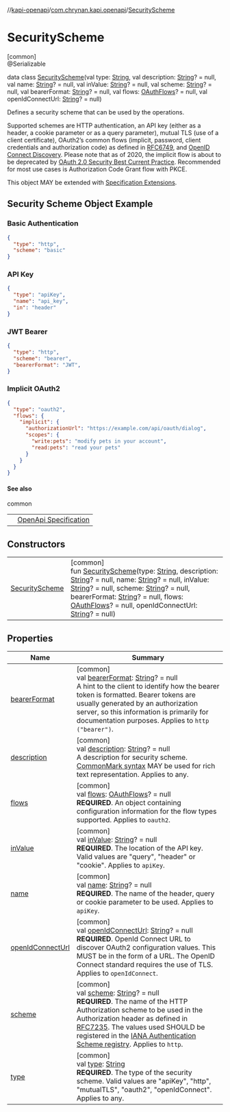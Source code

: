 //[kapi-openapi](../../../index.md)/[com.chrynan.kapi.openapi](../index.md)/[SecurityScheme](index.md)

# SecurityScheme

[common]\
@Serializable

data class [SecurityScheme](index.md)(val type: [String](https://kotlinlang.org/api/latest/jvm/stdlib/kotlin/-string/index.html), val description: [String](https://kotlinlang.org/api/latest/jvm/stdlib/kotlin/-string/index.html)? = null, val name: [String](https://kotlinlang.org/api/latest/jvm/stdlib/kotlin/-string/index.html)? = null, val inValue: [String](https://kotlinlang.org/api/latest/jvm/stdlib/kotlin/-string/index.html)? = null, val scheme: [String](https://kotlinlang.org/api/latest/jvm/stdlib/kotlin/-string/index.html)? = null, val bearerFormat: [String](https://kotlinlang.org/api/latest/jvm/stdlib/kotlin/-string/index.html)? = null, val flows: [OAuthFlows](../-o-auth-flows/index.md)? = null, val openIdConnectUrl: [String](https://kotlinlang.org/api/latest/jvm/stdlib/kotlin/-string/index.html)? = null)

Defines a security scheme that can be used by the operations.

Supported schemes are HTTP authentication, an API key (either as a header, a cookie parameter or as a query parameter), mutual TLS (use of a client certificate), OAuth2’s common flows (implicit, password, client credentials and authorization code) as defined in [RFC6749](https://spec.openapis.org/oas/v3.1.0#bib-RFC6749), and [OpenID Connect Discovery](https://tools.ietf.org/html/draft-ietf-oauth-discovery-06). Please note that as of 2020, the implicit flow is about to be deprecated by [OAuth 2.0 Security Best Current Practice](https://tools.ietf.org/html/draft-ietf-oauth-security-topics). Recommended for most use cases is Authorization Code Grant flow with PKCE.

This object MAY be extended with [Specification Extensions](https://spec.openapis.org/oas/v3.1.0#specificationExtensions).

##  Security Scheme Object Example

###  Basic Authentication

```json
{
  "type": "http",
  "scheme": "basic"
}
```

###  API Key

```json
{
  "type": "apiKey",
  "name": "api_key",
  "in": "header"
}
```

###  JWT Bearer

```json
{
  "type": "http",
  "scheme": "bearer",
  "bearerFormat": "JWT",
}
```

###  Implicit OAuth2

```json
{
  "type": "oauth2",
  "flows": {
    "implicit": {
      "authorizationUrl": "https://example.com/api/oauth/dialog",
      "scopes": {
        "write:pets": "modify pets in your account",
        "read:pets": "read your pets"
      }
    }
  }
}
```

#### See also

common

| | |
|---|---|
|  | [OpenApi Specification](https://spec.openapis.org/oas/v3.1.0#security-scheme-object) |

## Constructors

| | |
|---|---|
| [SecurityScheme](-security-scheme.md) | [common]<br>fun [SecurityScheme](-security-scheme.md)(type: [String](https://kotlinlang.org/api/latest/jvm/stdlib/kotlin/-string/index.html), description: [String](https://kotlinlang.org/api/latest/jvm/stdlib/kotlin/-string/index.html)? = null, name: [String](https://kotlinlang.org/api/latest/jvm/stdlib/kotlin/-string/index.html)? = null, inValue: [String](https://kotlinlang.org/api/latest/jvm/stdlib/kotlin/-string/index.html)? = null, scheme: [String](https://kotlinlang.org/api/latest/jvm/stdlib/kotlin/-string/index.html)? = null, bearerFormat: [String](https://kotlinlang.org/api/latest/jvm/stdlib/kotlin/-string/index.html)? = null, flows: [OAuthFlows](../-o-auth-flows/index.md)? = null, openIdConnectUrl: [String](https://kotlinlang.org/api/latest/jvm/stdlib/kotlin/-string/index.html)? = null) |

## Properties

| Name | Summary |
|---|---|
| [bearerFormat](bearer-format.md) | [common]<br>val [bearerFormat](bearer-format.md): [String](https://kotlinlang.org/api/latest/jvm/stdlib/kotlin/-string/index.html)? = null<br>A hint to the client to identify how the bearer token is formatted. Bearer tokens are usually generated by an authorization server, so this information is primarily for documentation purposes. Applies to `http ("bearer")`. |
| [description](description.md) | [common]<br>val [description](description.md): [String](https://kotlinlang.org/api/latest/jvm/stdlib/kotlin/-string/index.html)? = null<br>A description for security scheme. [CommonMark syntax](https://spec.commonmark.org/) MAY be used for rich text representation. Applies to any. |
| [flows](flows.md) | [common]<br>val [flows](flows.md): [OAuthFlows](../-o-auth-flows/index.md)? = null<br>**REQUIRED**. An object containing configuration information for the flow types supported. Applies to `oauth2`. |
| [inValue](in-value.md) | [common]<br>val [inValue](in-value.md): [String](https://kotlinlang.org/api/latest/jvm/stdlib/kotlin/-string/index.html)? = null<br>**REQUIRED**. The location of the API key. Valid values are &quot;query&quot;, &quot;header&quot; or &quot;cookie&quot;. Applies to `apiKey`. |
| [name](name.md) | [common]<br>val [name](name.md): [String](https://kotlinlang.org/api/latest/jvm/stdlib/kotlin/-string/index.html)? = null<br>**REQUIRED**. The name of the header, query or cookie parameter to be used. Applies to `apiKey`. |
| [openIdConnectUrl](open-id-connect-url.md) | [common]<br>val [openIdConnectUrl](open-id-connect-url.md): [String](https://kotlinlang.org/api/latest/jvm/stdlib/kotlin/-string/index.html)? = null<br>**REQUIRED**. OpenId Connect URL to discover OAuth2 configuration values. This MUST be in the form of a URL. The OpenID Connect standard requires the use of TLS. Applies to `openIdConnect`. |
| [scheme](scheme.md) | [common]<br>val [scheme](scheme.md): [String](https://kotlinlang.org/api/latest/jvm/stdlib/kotlin/-string/index.html)? = null<br>**REQUIRED**. The name of the HTTP Authorization scheme to be used in the Authorization header as defined in [RFC7235](https://spec.openapis.org/oas/v3.1.0#bib-RFC7235). The values used SHOULD be registered in the [IANA Authentication Scheme registry](https://www.iana.org/assignments/http-authschemes/http-authschemes.xhtml). Applies to `http`. |
| [type](type.md) | [common]<br>val [type](type.md): [String](https://kotlinlang.org/api/latest/jvm/stdlib/kotlin/-string/index.html)<br>**REQUIRED**. The type of the security scheme. Valid values are &quot;apiKey&quot;, &quot;http&quot;, &quot;mutualTLS&quot;, &quot;oauth2&quot;, &quot;openIdConnect&quot;. Applies to any. |
